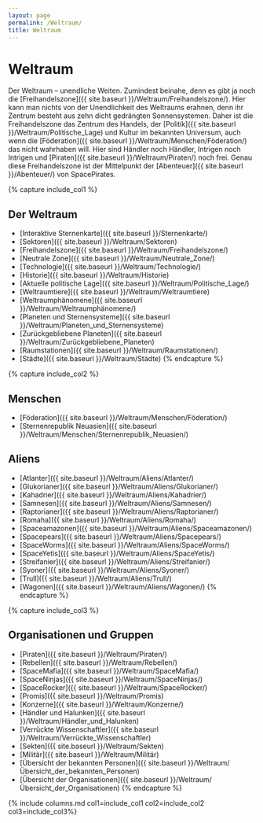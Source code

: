 ```yaml
---
layout: page
permalink: /Weltraum/
title: Weltraum
---
```


# Weltraum

Der Weltraum – unendliche Weiten. Zumindest beinahe, denn es gibt ja noch die [Freihandelszone]({{ site.baseurl }}/Weltraum/Freihandelszone/). Hier kann man nichts von der Unendlichkeit des Weltraums erahnen, denn ihr Zentrum besteht aus zehn dicht gedrängten Sonnensystemen. Daher ist die Freihandelszone das Zentrum des Handels, der [Politik]({{ site.baseurl }}/Weltraum/Politische_Lage) und Kultur im bekannten Universum, auch wenn die [Föderation]({{ site.baseurl }}/Weltraum/Menschen/Föderation/) das nicht wahrhaben will. Hier sind Händler noch Händler, Intrigen noch Intrigen und [Piraten]({{ site.baseurl }}/Weltraum/Piraten/) noch frei. Genau diese Freihandelszone ist der Mittelpunkt der [Abenteuer]({{ site.baseurl }}/Abenteuer/) von SpacePirates.

{% capture include_col1 %}
## Der Weltraum

- [Interaktive Sternenkarte]({{ site.baseurl }}/Sternenkarte/)
- [Sektoren]({{ site.baseurl }}/Weltraum/Sektoren)
- [Freihandelszone]({{ site.baseurl }}/Weltraum/Freihandelszone/)
- [Neutrale Zone]({{ site.baseurl }}/Weltraum/Neutrale_Zone/)
- [Technologie]({{ site.baseurl }}/Weltraum/Technologie/)
- [Historie]({{ site.baseurl }}/Weltraum/Historie)
- [Aktuelle politische Lage]({{ site.baseurl }}/Weltraum/Politische_Lage/)
- [Weltraumtiere]({{ site.baseurl }}/Weltraum/Weltraumtiere)
- [Weltraumphänomene]({{ site.baseurl }}/Weltraum/Weltraumphänomene/)
- [Planeten und Sternensysteme]({{ site.baseurl }}/Weltraum/Planeten_und_Sternensysteme)
- [Zurückgebliebene Planeten]({{ site.baseurl }}/Weltraum/Zurückgebliebene_Planeten)
- [Raumstationen]({{ site.baseurl }}/Weltraum/Raumstationen/)
- [Städte]({{ site.baseurl }}/Weltraum/Städte)
{% endcapture %}

{% capture include_col2 %}
## Menschen

- [Föderation]({{ site.baseurl }}/Weltraum/Menschen/Föderation/)
- [Sternenrepublik Neuasien]({{ site.baseurl }}/Weltraum/Menschen/Sternenrepublik_Neuasien/)

## Aliens

- [Atlanter]({{ site.baseurl }}/Weltraum/Aliens/Atlanter/)
- [Glukorianer]({{ site.baseurl }}/Weltraum/Aliens/Glukorianer/)
- [Kahadrier]({{ site.baseurl }}/Weltraum/Aliens/Kahadrier/)
- [Samnesen]({{ site.baseurl }}/Weltraum/Aliens/Samnesen/)
- [Raptorianer]({{ site.baseurl }}/Weltraum/Aliens/Raptorianer/)
- [Romaha]({{ site.baseurl }}/Weltraum/Aliens/Romaha/)
- [Spaceamazonen]({{ site.baseurl }}/Weltraum/Aliens/Spaceamazonen/)
- [Spacepears]({{ site.baseurl }}/Weltraum/Aliens/Spacepears/)
- [SpaceWorms]({{ site.baseurl }}/Weltraum/Aliens/SpaceWorms/)
- [SpaceYetis]({{ site.baseurl }}/Weltraum/Aliens/SpaceYetis/)
- [Streifanier]({{ site.baseurl }}/Weltraum/Aliens/Streifanier/)
- [Syoner]({{ site.baseurl }}/Weltraum/Aliens/Syoner/)
- [Trull]({{ site.baseurl }}/Weltraum/Aliens/Trull/)
- [Wagonen]({{ site.baseurl }}/Weltraum/Aliens/Wagonen/)
{% endcapture %}

{% capture include_col3 %}
## Organisationen und Gruppen

- [Piraten]({{ site.baseurl }}/Weltraum/Piraten/)
- [Rebellen]({{ site.baseurl }}/Weltraum/Rebellen/)
- [SpaceMafia]({{ site.baseurl }}/Weltraum/SpaceMafia/)
- [SpaceNinjas]({{ site.baseurl }}/Weltraum/SpaceNinjas/)
- [SpaceRocker]({{ site.baseurl }}/Weltraum/SpaceRocker/)
- [Promis]({{ site.baseurl }}/Weltraum/Promis)
- [Konzerne]({{ site.baseurl }}/Weltraum/Konzerne/)
- [Händler und Halunken]({{ site.baseurl }}/Weltraum/Händler_und_Halunken)
- [Verrückte Wissenschaftler]({{ site.baseurl }}/Weltraum/Verrückte_Wissenschaftler)
- [Sekten]({{ site.baseurl }}/Weltraum/Sekten)
- [Militär]({{ site.baseurl }}/Weltraum/Militär)
- [Übersicht der bekannten Personen]({{ site.baseurl }}/Weltraum/Übersicht_der_bekannten_Personen)
- [Übersicht der Organisationen]({{ site.baseurl }}/Weltraum/Übersicht_der_Organisationen)
{% endcapture %}

{% include columns.md col1=include_col1 col2=include_col2 col3=include_col3%}
